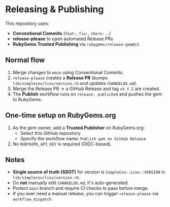 # Releasing & Publishing

This repository uses:

- **Conventional Commits** (`feat:`, `fix:`, `chore:` ...)
- **release-please** to open automated Release PRs
- **RubyGems Trusted Publishing** via `rubygems/release-gem@v1`

## Normal flow

1. Merge changes to `main` using Conventional Commits.
2. `release-please` creates a **Release PR** (bumps `lib/simplecov/lcov/version.rb` and updates `CHANGELOG.md`).
3. Merge the Release PR → a GitHub Release and tag `vX.Y.Z` are created.
4. The **Publish** workflow runs on `release: published` and pushes the gem to RubyGems.

## One-time setup on RubyGems.org

1. As the gem owner, add a **Trusted Publisher** on RubyGems.org:
   - Select this GitHub repository
   - Specify the workflow name: `Publish gem on GitHub Release`
2. No `RUBYGEMS_API_KEY` is required (OIDC-based).

## Notes

- **Single source of truth (SSOT)** for version is `SimpleCov::Lcov::VERSION` in `lib/simplecov/lcov/version.rb`.
- Do **not** manually edit `CHANGELOG.md`; it's auto-generated.
- Protect `main` branch and require CI checks to pass before merge.
- If you ever need a manual release, you can trigger `release-please` via `workflow_dispatch`.
